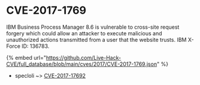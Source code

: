 # CVE-2017-1769

IBM Business Process Manager 8.6 is vulnerable to cross-site request forgery which could allow an attacker to execute malicious and unauthorized actions transmitted from a user that the website trusts. IBM X-Force ID: 136783.

{% embed url="https://github.com/Live-Hack-CVE/full_database/blob/main/cves/2017/CVE-2017-1769.json" %}


* specloli ~> [CVE-2017-17692](https://zeste.alice-snow.ru/2017/database/cve-2017-1769/cve-2017-17692-specloli)
